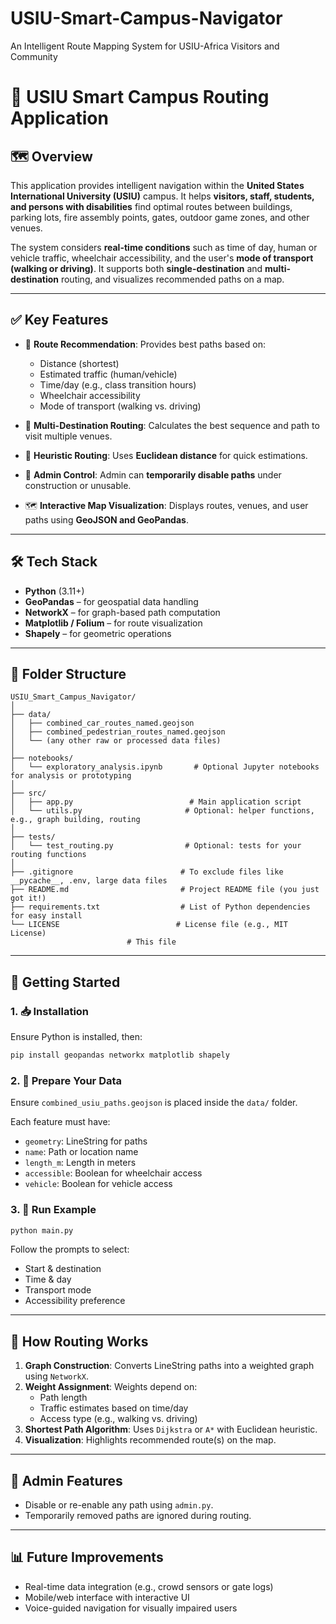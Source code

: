 # USIU-Smart-Campus-Navigator
An Intelligent Route Mapping System for USIU-Africa Visitors and Community

# 📍 USIU Smart Campus Routing Application

## 🗺️ Overview

This application provides intelligent navigation within the **United States International University (USIU)** campus. It helps **visitors, staff, students, and persons with disabilities** find optimal routes between buildings, parking lots, fire assembly points, gates, outdoor game zones, and other venues.

The system considers **real-time conditions** such as time of day, human or vehicle traffic, wheelchair accessibility, and the user's **mode of transport (walking or driving)**. It supports both **single-destination** and **multi-destination** routing, and visualizes recommended paths on a map.

---

## ✅ Key Features

- 🔎 **Route Recommendation**: Provides best paths based on:
  - Distance (shortest)
  - Estimated traffic (human/vehicle)
  - Time/day (e.g., class transition hours)
  - Wheelchair accessibility
  - Mode of transport (walking vs. driving)

- 🧭 **Multi-Destination Routing**: Calculates the best sequence and path to visit multiple venues.

- 🧠 **Heuristic Routing**: Uses **Euclidean distance** for quick estimations.

- 🚧 **Admin Control**: Admin can **temporarily disable paths** under construction or unusable.

- 🗺️ **Interactive Map Visualization**: Displays routes, venues, and user paths using **GeoJSON and GeoPandas**.

---

## 🛠️ Tech Stack

- **Python** (3.11+)
- **GeoPandas** – for geospatial data handling
- **NetworkX** – for graph-based path computation
- **Matplotlib / Folium** – for route visualization
- **Shapely** – for geometric operations

---

## 📂 Folder Structure

```
USIU_Smart_Campus_Navigator/
│
├── data/
│   ├── combined_car_routes_named.geojson
│   ├── combined_pedestrian_routes_named.geojson
│   └── (any other raw or processed data files)
│
├── notebooks/
│   └── exploratory_analysis.ipynb       # Optional Jupyter notebooks for analysis or prototyping
│
├── src/
│   ├── app.py                          # Main application script
│   └── utils.py                       # Optional: helper functions, e.g., graph building, routing
│
├── tests/
│   └── test_routing.py                # Optional: tests for your routing functions
│
├── .gitignore                        # To exclude files like __pycache__, .env, large data files
├── README.md                         # Project README file (you just got it!)
├── requirements.txt                  # List of Python dependencies for easy install
└── LICENSE                          # License file (e.g., MIT License)
                          # This file
```

---

## 🚀 Getting Started

### 1. 📥 Installation

Ensure Python is installed, then:

```bash
pip install geopandas networkx matplotlib shapely
```

### 2. 📂 Prepare Your Data

Ensure `combined_usiu_paths.geojson` is placed inside the `data/` folder.

Each feature must have:

- `geometry`: LineString for paths
- `name`: Path or location name
- `length_m`: Length in meters
- `accessible`: Boolean for wheelchair access
- `vehicle`: Boolean for vehicle access

### 3. 🧪 Run Example

```bash
python main.py
```

Follow the prompts to select:

- Start & destination
- Time & day
- Transport mode
- Accessibility preference

---

## 🧮 How Routing Works

1. **Graph Construction**: Converts LineString paths into a weighted graph using `NetworkX`.
2. **Weight Assignment**: Weights depend on:
   - Path length
   - Traffic estimates based on time/day
   - Access type (e.g., walking vs. driving)
3. **Shortest Path Algorithm**: Uses `Dijkstra` or `A*` with Euclidean heuristic.
4. **Visualization**: Highlights recommended route(s) on the map.

---

## 🛑 Admin Features

- Disable or re-enable any path using `admin.py`.
- Temporarily removed paths are ignored during routing.

---

## 📊 Future Improvements

- Real-time data integration (e.g., crowd sensors or gate logs)
- Mobile/web interface with interactive UI
- Voice-guided navigation for visually impaired users
